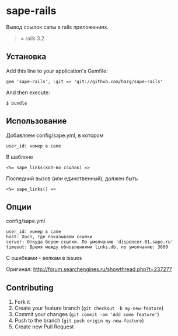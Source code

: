 # sape-rails

Вывод ссылок сапы в rails приложениях.

>= rails 3.2


## Установка

Add this line to your application's Gemfile:

    gem 'sape-rails', :git => 'git://github.com/hazg/sape-rails'

And then execute:

    $ bundle

## Использование
  
Добавляем config/sape.yml, в котором

    user_id: номер в сапе

В шаблоне
  
    <%= sape_links(кол-во ссылок) =>

Последний вызов (или единственный), должен быть

    <%= sape_links() =>

## Опции

config/sape.yml

    user_id: номер в сапе
    host: Хост, где показываем ссылки
    server: Откуда берем ссылки. По умолчанию 'dispencer-01.sape.ru'
    timeout: Время между обновлениями links.db, по умолчанию: 3600

C ошибками - велкам в issues

Оригинал: http://forum.searchengines.ru/showthread.php?t=237277

## Contributing

1. Fork it
2. Create your feature branch (`git checkout -b my-new-feature`)
3. Commit your changes (`git commit -am 'Add some feature'`)
4. Push to the branch (`git push origin my-new-feature`)
5. Create new Pull Request
